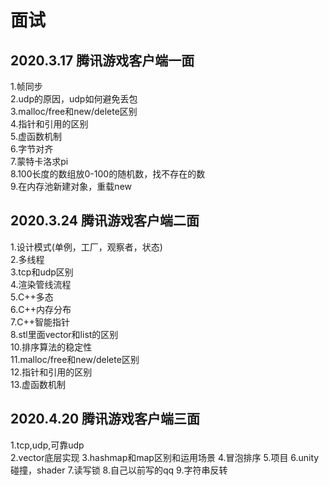 # 面试
## 2020.3.17 腾讯游戏客户端一面
1.帧同步<br>
2.udp的原因，udp如何避免丢包<br>
3.malloc/free和new/delete区别<br>
4.指针和引用的区别<br>
5.虚函数机制<br>
6.字节对齐<br>
7.蒙特卡洛求pi<br>
8.100长度的数组放0-100的随机数，找不存在的数<br>
9.在内存池新建对象，重载new<br>

## 2020.3.24 腾讯游戏客户端二面
1.设计模式(单例，工厂，观察者，状态)<br>
2.多线程<br>
3.tcp和udp区别<br>
4.渲染管线流程<br>
5.C++多态<br>
6.C++内存分布<br>
7.C++智能指针<br>
8.stl里面vector和list的区别<br>
10.排序算法的稳定性<br>
11.malloc/free和new/delete区别<br>
12.指针和引用的区别<br>
13.虚函数机制<br>

## 2020.4.20 腾讯游戏客户端三面
1.tcp,udp,可靠udp<br>
2.vector底层实现
3.hashmap和map区别和运用场景
4.冒泡排序
5.项目
6.unity碰撞，shader
7.读写锁
8.自己以前写的qq
9.字符串反转
